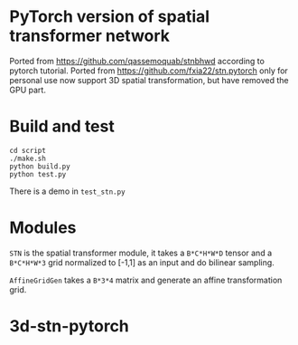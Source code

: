 # PyTorch version of spatial transformer network

Ported from https://github.com/qassemoquab/stnbhwd according to pytorch tutorial.
Ported from https://github.com/fxia22/stn.pytorch  only for personal use
now support 3D spatial transformation, but have removed the GPU part.
# Build and test

```
cd script
./make.sh
python build.py
python test.py
```

There is a demo in `test_stn.py`

# Modules

`STN` is the spatial transformer module, it takes a `B*C*H*W*D` tensor and a `B*C*H*W*3` grid normalized to [-1,1] as an input and do bilinear sampling.

`AffineGridGen` takes a `B*3*4` matrix and generate an affine transformation grid.


# 3d-stn-pytorch
